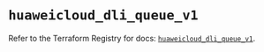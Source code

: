 # `huaweicloud_dli_queue_v1`

Refer to the Terraform Registry for docs: [`huaweicloud_dli_queue_v1`](https://registry.terraform.io/providers/huaweicloud/huaweicloud/1.71.1/docs/resources/dli_queue_v1).
